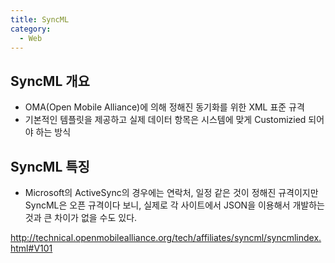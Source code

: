 ```yaml
---
title: SyncML
category:
  - Web
---
```


## SyncML 개요
- OMA(Open Mobile Alliance)에 의해 정해진 동기화를 위한 XML 표준 규격
- 기본적인 템플릿을 제공하고 실제 데이터 항목은 시스템에 맞게 Customizied 되어야 하는 방식

## SyncML 특징
- Microsoft의 ActiveSync의 경우에는 연락처, 일정 같은 것이 정해진 규격이지만 SyncML은 오픈 규격이다 보니, 실제로 각 사이트에서 JSON을 이용해서 개발하는 것과 큰 차이가 없을 수도 있다.

<http://technical.openmobilealliance.org/tech/affiliates/syncml/syncmlindex.html#V101>
